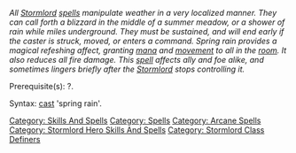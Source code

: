 *All [Stormlord](:Category:_Stormlords "wikilink")
[spells](:Category:_Spells "wikilink") manipulate weather in a very
localized manner. They can call forth a blizzard in the middle of a
summer meadow, or a shower of rain while miles underground. They must be
sustained, and will end early if the caster is struck, moved, or enters
a command. Spring rain provides a magical refeshing affect, granting
[mana](Mana_Points "wikilink") and [movement](Move_Points "wikilink") to
all in the [room](:Category:_Rooms "wikilink"). It also reduces all fire
damage. This [spell](:Category:_Spells "wikilink") affects ally and foe
alike, and sometimes lingers briefly after the
[Stormlord](:Category:_Stormlords "wikilink") stops controlling it.*

Prerequisite(s): ?.

Syntax: [cast](Cast "wikilink") 'spring rain'.

[Category: Skills And Spells](Category:_Skills_And_Spells "wikilink")
[Category: Spells](Category:_Spells "wikilink") [Category: Arcane
Spells](Category:_Arcane_Spells "wikilink") [Category: Stormlord Hero
Skills And
Spells](Category:_Stormlord_Hero_Skills_And_Spells "wikilink")
[Category: Stormlord Class
Definers](Category:_Stormlord_Class_Definers "wikilink")
